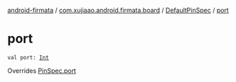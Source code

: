 [android-firmata](../../index.md) / [com.xujiaao.android.firmata.board](../index.md) / [DefaultPinSpec](index.md) / [port](./port.md)

# port

`val port: `[`Int`](https://kotlinlang.org/api/latest/jvm/stdlib/kotlin/-int/index.html)

Overrides [PinSpec.port](../-board/-pin-spec/port.md)

